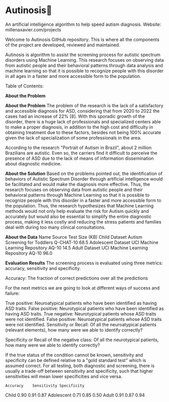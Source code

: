 # Autinosis💙
An artificial intelligence algorithm to help speed autism diagnosis.
Website: millenaxavier.com/projects

Welcome to Autinosis GitHub repository. This is where all the components of the project are developed, reviewed and maintained.

Autinosis is algorithm to assist the screening process for autistic spectrum disorders using Machine Learning. This research focuses on observing data from autistic people and their behavioral patterns through data analysis and machine learning so that it is possible to recognize people with this disorder in all ages in a faster and more accessible form to the population.

Table of Contents:

**About the Problem**


**About the Problem**
The problem of the research is the lack of a satisfactory and accessible diagnosis for ASD, considering that from 2020 to 2022 the cases had an increase of 22% [8]. With this sporadic growth of the disorder, there is a huge lack of professionals and specialized centers able to make a proper diagnosis, in addition to the high cost and difficulty in obtaining treatment due to these factors, besides not being 100% accurate given the lack of specialization of some professionals in the area.

According to the research "Portrait of Autism in Brazil", about 2 million Brazilians are autistic. Even so, the carriers find it difficult to perceive the presence of ASD due to the lack of means of information dissemination about diagnostic medicine.

**About the Solution**
Based on the problems pointed out, the identification of behaviors of Autistic Spectrum Disorder through artificial intelligence would be facilitated and would make the diagnosis more effective. Thus, the research focuses on observing data from autistic people and their behavioral patterns through Machine Learning so that it is possible to recognize people with this disorder in a faster and more accessible form to the population. Thus, the research hypothesizes that Machine Learning methods would not only help evaluate the risk for Autism quickly and accurately but would also be essential to simplify the entire diagnostic process, making it less costly and reducing the stress patients and families deal with during too many clinical consultations.



**About the Data**
Name	Source	Test	Size (KB)
Child Dataset	Autism Screening for Toddlers	Q-CHAT-10	68.5
Adolescent Dataset	UCI Machine Learning Repository	AQ-10	14.5
Adult Dataset	UCI Machine Learning Repository	AQ-10	96.0


**Evaluation Results**
The screening process is evaluated using three metrics: accuracy, sensitivity and specificity.

Accuracy: The fraction of correct predictions over all the predictions
 

For the next metrics we are going to look at different ways of success and failure:

True positive: Neuroatypical patients who have been identified as having ASD traits.
False positive: Neurotypical patients who have been identified as having ASD traits.
True negative: Neurotypical patients whose ASD traits were not identified.
False positive: Neuroatypical patients whose ASD traits were not identified.
Sensitivity or Recall: Of all the neuroatypical patients (relevant elements), how many were we able to identify correctly?
 

Specificity or Recall of the negative class: Of all the neurotypical patients, how many were we able to identify correctly?
 

If the true status of the condition cannot be known, sensitivity and specificity can be defined relative to a "gold standard test" which is assumed correct. For all testing, both diagnostic and screening, there is usually a trade-off between sensitivity and specificity, such that higher sensitivities will mean lower specificities and vice versa.

 	Accuracy	Sensitivity	Specificity
Child	0.90	0.91	0.87
Adolescent	0.71	0.85	0.50
Adult	0.91	0.87	0.94
